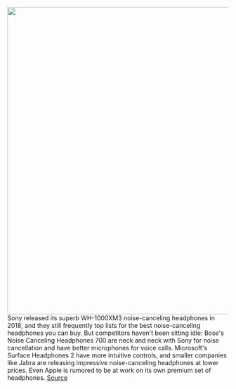 <img src='https://cdn.vox-cdn.com/thumbor/utyokMSo9pJeYIUkDQ2fZUnDG8s=/0x0:2040x1360/1200x675/filters:focal(451x544:777x870)/cdn.vox-cdn.com/uploads/chorus_image/image/67165329/IMG_0625-1.0.0.jpeg' width='700px' /><br/>
Sony released its superb WH-1000XM3 noise-canceling headphones in 2018, and they still frequently top lists for the best noise-canceling headphones you can buy. But competitors haven't been sitting idle: Bose's Noise Canceling Headphones 700 are neck and neck with Sony for noise cancellation and have better microphones for voice calls. Microsoft's Surface Headphones 2 have more intuitive controls, and smaller companies like Jabra are releasing impressive noise-canceling headphones at lower prices. Even Apple is rumored to be at work on its own premium set of headphones.
<a href='https://www.theverge.com/21356313/sony-1000xm4-noise-canceling-headphones-review-price-specs-features'> Source <a/>
